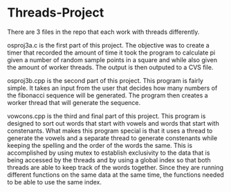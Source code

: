 # Threads-Project


There are 3 files in the repo that each work with threads differently.

osproj3a.c is the first part of this project. The objective was to create a timer that recorded the amount of time it took the program
to calculate pi given a number of random sample points in a square and while also given the amount of worker threads. The output is then 
outputed to a CVS file.

osproj3b.cpp is the second part of this project. This program is fairly simple. It takes an input from the user that decides how many numbers of the fibonacci sequence will be generated. The program then creates a worker thread that will generate the sequence.

vowcons.cpp is the third and final part of this project. This program is designed to sort out words that start with vowels and words that start with constenants. What makes this program special is that it uses a thread to generate the vowels and a separate thread to generate constenants while keeping the spelling and the order of the words the same. This is accomplished by using mutex to establish exclusivity to the data that is being accessed by the threads and by using a global index so that both threads are able to keep track of the words together. Since they are running different functions on the same data at the same time, the functions needed to be able to use the same index.

